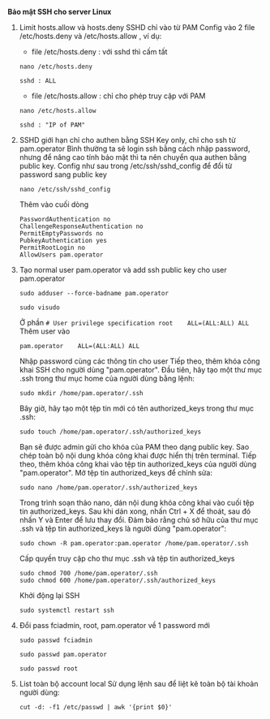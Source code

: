 **Bảo mật SSH cho server Linux**

1. Limit hosts.allow và hosts.deny SSHD chỉ vào từ PAM
    Config vào 2 file /etc/hosts.deny và /etc/hosts.allow , ví dụ:
    - file /etc/hosts.deny : với sshd thì cấm tất
    ```
    nano /etc/hosts.deny
    ```
    ```
    sshd : ALL
    ```
    - file /etc/hosts.allow : chỉ cho phép truy cập với PAM
    ```
    nano /etc/hosts.allow
    ```
    ```
    sshd : "IP of PAM"
    ```
2. SSHD giới hạn chỉ cho authen bằng SSH Key only, chỉ cho ssh từ pam.operator
    Bình thường ta sẽ login ssh bằng cách nhập password, nhưng để nâng cao tính bảo mật thì ta nên chuyển qua authen bằng public key. Config như sau trong /etc/ssh/sshd_config để đổi từ password sang public key
    ```
    nano /etc/ssh/sshd_config
    ```
    Thêm vào cuối dòng
    ```
    PasswordAuthentication no 
    ChallengeResponseAuthentication no 
    PermitEmptyPasswords no 
    PubkeyAuthentication yes
    PermitRootLogin no
    AllowUsers pam.operator
    ```
  
3. Tạo normal user pam.operator  và add ssh public key cho user pam.operator
    ```
    sudo adduser --force-badname pam.operator
    ```
    ```
    sudo visudo
    ```
    Ở phần 
    `# User privilege specification
        root    ALL=(ALL:ALL) ALL    `
   Thêm user vào
   ```
   pam.operator    ALL=(ALL:ALL) ALL
   ```
    Nhập password cùng các thông tin cho user
    Tiếp theo, thêm khóa công khai SSH cho người dùng "pam.operator". Đầu tiên, hãy tạo một thư mục .ssh trong thư mục home của người dùng bằng lệnh:
    ```
    sudo mkdir /home/pam.operator/.ssh
    ```
    Bây giờ, hãy tạo một tệp tin mới có tên authorized_keys trong thư mục .ssh:
    ```
    sudo touch /home/pam.operator/.ssh/authorized_keys
    ```
    Bạn sẽ được admin gửi cho khóa của PAM theo dạng public key.
    Sao chép toàn bộ nội dung khóa công khai được hiển thị trên terminal.
    Tiếp theo, thêm khóa công khai vào tệp tin authorized_keys của người dùng "pam.operator".
    Mở tệp tin authorized_keys để chỉnh sửa:
    ```
    sudo nano /home/pam.operator/.ssh/authorized_keys
    ```
    Trong trình soạn thảo nano, dán nội dung khóa công khai vào cuối tệp tin authorized_keys. Sau khi dán xong, nhấn Ctrl + X để thoát, sau đó nhấn Y và Enter để lưu thay đổi.
    Đảm bảo rằng chủ sở hữu của thư mục .ssh và tệp tin authorized_keys là người dùng "pam.operator":
    ```
    sudo chown -R pam.operator:pam.operator /home/pam.operator/.ssh
    ```
    Cấp quyền truy cập cho thư mục .ssh và tệp tin authorized_keys
    ```
    sudo chmod 700 /home/pam.operator/.ssh
    sudo chmod 600 /home/pam.operator/.ssh/authorized_keys
    ```
    Khởi động lại SSH
   ```
   sudo systemctl restart ssh
   ```
5. Đổi pass fciadmin, root, pam.operator về 1 password mới
   ```
   sudo passwd fciadmin
   ```
   ```
   sudo passwd pam.operator
   ```
   ```
   sudo passwd root
   ```
6. List toàn bộ account local
   Sử dụng lệnh sau để liệt kê toàn bộ tài khoản người dùng:
   ```
   cut -d: -f1 /etc/passwd | awk '{print $0}'
   ```
